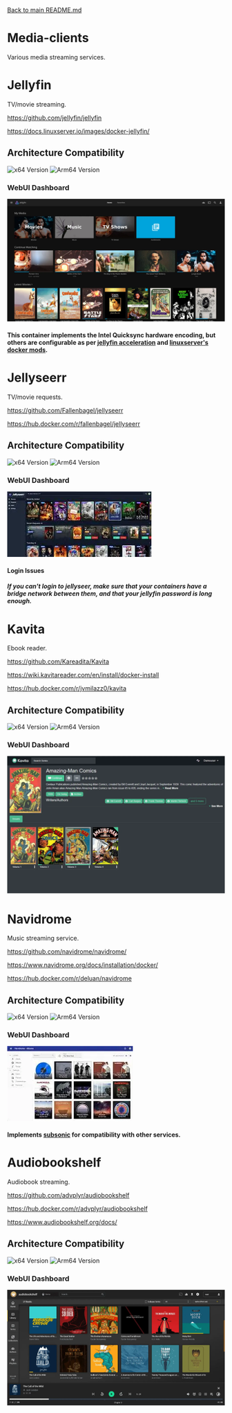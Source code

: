 [Back to main README.md](../../README.md)

# Media-clients

Various media streaming services.

# Jellyfin

TV/movie streaming.

<https://github.com/jellyfin/jellyfin>

<https://docs.linuxserver.io/images/docker-jellyfin/>

## Architecture Compatibility

![x64 Version](https://img.shields.io/docker/v/linuxserver/jellyfin/latest?arch=amd64&label=x64) ![Arm64 Version](https://img.shields.io/docker/v/linuxserver/jellyfin/latest?arch=arm64&label=arm64)

### WebUI Dashboard

![Jellyfin UI](../../resources/screenshots/jellyfin.webp)

#### This container implements the Intel Quicksync hardware encoding, but others are configurable as per [jellyfin acceleration](https://docs.linuxserver.io/images/docker-jellyfin/#hardware-acceleration-enhancements) and [linuxserver's docker mods](https://mods.linuxserver.io/?mod=jellyfin).

# Jellyseerr

TV/movie requests.

<https://github.com/Fallenbagel/jellyseerr>

<https://hub.docker.com/r/fallenbagel/jellyseerr>

## Architecture Compatibility

![x64 Version](https://img.shields.io/docker/v/fallenbagel/jellyseerr/latest?arch=amd64&label=x64) ![Arm64 Version](https://img.shields.io/docker/v/fallenbagel/jellyseerr/latest?arch=arm64&label=arm64)

### WebUI Dashboard

![Jellyseerr UI](../../resources/screenshots/jellyseerr.webp)

#### Login Issues

##### If you can't login to jellyseer, make sure that your containers have a bridge network between them, and that your jellyfin password is long enough.

# Kavita

Ebook reader.

<https://github.com/Kareadita/Kavita>

<https://wiki.kavitareader.com/en/install/docker-install>

<https://hub.docker.com/r/jvmilazz0/kavita>

## Architecture Compatibility

![x64 Version](https://img.shields.io/docker/v/jvmilazz0/kavita/latest?arch=amd64&label=x64) ![Arm64 Version](https://img.shields.io/docker/v/jvmilazz0/kavita/latest?arch=arm64&label=arm64)

### WebUI Dashboard

![Kavita UI](../../resources/screenshots/kavita.webp)

# Navidrome

Music streaming service.

<https://github.com/navidrome/navidrome/>

<https://www.navidrome.org/docs/installation/docker/>

<https://hub.docker.com/r/deluan/navidrome>

## Architecture Compatibility

![x64 Version](https://img.shields.io/docker/v/deluan/navidrome/latest?arch=amd64&label=x64) ![Arm64 Version](https://img.shields.io/docker/v/deluan/navidrome/latest?arch=arm64&label=arm64)

### WebUI Dashboard

![Navidrome UI](../../resources/screenshots/navidrome.webp)

#### Implements [subsonic](https://www.subsonic.org/pages/features.jsp) for compatibility with other services.

# Audiobookshelf

Audiobook streaming.

<https://github.com/advplyr/audiobookshelf>

<https://hub.docker.com/r/advplyr/audiobookshelf>

<https://www.audiobookshelf.org/docs/>

## Architecture Compatibility

![x64 Version](https://img.shields.io/docker/v/advplyr/audiobookshelf/latest?arch=amd64&label=x64) ![Arm64 Version](https://img.shields.io/docker/v/advplyr/audiobookshelf/latest?arch=arm64&label=arm64)

### WebUI Dashboard

![Audiobookshelf UI](../../resources/screenshots/audiobookshelf.webp)
